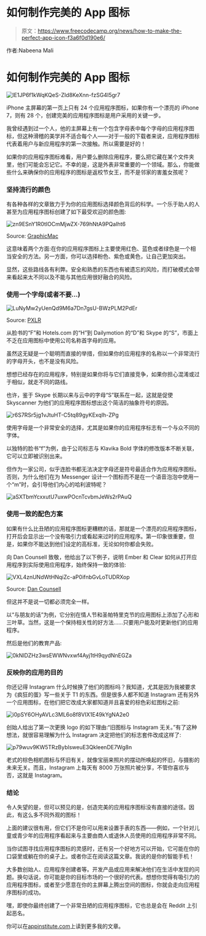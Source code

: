 # 如何制作完美的 App 图标

> 原文：<https://www.freecodecamp.org/news/how-to-make-the-perfect-app-icon-f3a6f0d190e6/>

作者:Nabeena Mali

# 如何制作完美的 App 图标

![lE1JP6f1kWqKQeS-ZId8KeXnn-fzSG4I5gr7](img/91b4f8706bb5b60aaec60346785a4a89.png)

iPhone 主屏幕的第一页上只有 24 个应用程序图标，如果你有一个漂亮的 iPhone 7，则有 28 个，创建完美的应用程序图标是用户采用的关键一步。

我曾经遇到过一个人，他的主屏幕上有一个包含字母表中每个字母的应用程序图标，但这种滑稽的美学并不适合每个人——对于一般的下载者来说，应用程序图标代表着用户与新应用程序的第一次接触。所以需要是好的！

如果你的应用程序图标难看，用户要么删除应用程序，要么把它藏在某个文件夹里，他们可能会忘记它。不幸的是，这是外表非常重要的一个领域。那么，你能做些什么来确保你的应用程序的图标是返校节女王，而不是邻家的害羞女孩呢？

### 坚持流行的颜色

有各种各样的文章致力于为你的应用图标选择颜色背后的科学。一个乐于助人的人甚至为应用程序图标创建了如下最受欢迎的颜色图:

![zn9ESnY1R0tIOCmMjwZX-769hNtA9PQaIht6](img/a4bd6b62fc787b8013857147f7579a68.png)

Source: [GraphicMac](http://www.thegraphicmac.com/red-green-blue-the-colors-of-app-icons)

这意味着两个方面:在你的应用程序图标上主要使用红色、蓝色或者绿色是一个相当安全的方法。另一方面，你可以选择粉色、紫色或黄色，让自己更加突出。

显然，这些路线各有利弊。安全和熟悉的东西也有被遗忘的风险，而打破模式会带来看起来太不同以及不能与其他应用很好融合的风险。

### 使用一个字母(或者不要…)

![LuNyMw2yUenQd9M6a7Dn7gsU-BWzPLM2PdEr](img/7f5853abc476d930b1c8903efad9048f.png)

Source: [PXLR](http://pxlr.com/blog/2012/03/16/logo-showdown-part-1-path-pinterest-post-and-phillies-letter-p-and-branding)

从脸书的“F”和 Hotels.com 的“H”到 Dailymotion 的“D”和 Skype 的“S”，市面上不乏在应用图标中使用公司名称首字母的应用。

虽然这无疑是一个聪明而直接的举措，但如果你的应用程序的名称以一个非常流行的字母开头，也不是没有风险。

想想已经存在的应用程序，特别是如果你将与它们直接竞争，如果你担心混淆或过于相似，就走不同的路线。

也许，鉴于 Skype 长期以来与云中的字母“S”联系在一起，这就是促使 Skyscanner 为他们的应用程序图标想出这个简洁的抽象符号的原因。

![r6S7RSr5jg1vJtuHT-C5tq89gyKExqIh-ZPg](img/b5d821d06cc8107e65a60fb7355a1cae.png)

使用字母是一个非常安全的选择，尤其是如果你的应用程序标志有一个与众不同的字体。

以独特的脸书“f”为例，由于公司标志与 Klavika Bold 字体的修改版本不断关联，它可以立即被识别出来。

但作为一家公司，似乎连脸书都无法决定字母还是符号最适合作为应用程序图标。否则，为什么他们在为 Messenger 设计一个图标而不是在一个语音泡泡中使用一个“m”时，会引导他们内心的哈利波特呢？

![aSXTbmYcxxutU7uxwPOcnTcvbmJeWs2rPAuQ](img/44373251e7f778165dd5fe45f0c1a408.png)

### 使用一致的配色方案

如果有什么比丑陋的应用程序图标更糟糕的话，那就是一个漂亮的应用程序图标，打开后会显示出一个没有吸引力或看起来过时的应用程序。第一印象很重要，但是，如果你不能达到他们设定的高标准，无论如何你都会失败。

向 Dan Counsell 致敬，他给出了以下例子，说明 Ember 和 Clear 如何从打开应用程序到实际使用应用程序，始终保持一致的体验:

![VXL4znUNdWtHNqiZc-aP0ifnbGvLoTUDRXop](img/0f5239f7abdf62cf1abda7c9ed2c44f8.png)

Source: [Dan Counsell](https://www.dancounsell.com/why-you-need-a-great-app-icon/)

但这并不是说一切都必须完全一样。

以“与朋友的话”为例，它分别在情人节和圣帕特里克节的应用图标上添加了心形和三叶草。当然，这是一个保持相关性的好方法……只要用户能及时更新他们的应用程序。

然后是他们的教育产品:

![0kNlDZHz3wsEWWNvxwf4Ayj1tH9qydNnEGZa](img/51de37b060463887fb3edf3ec7febe76.png)

### 反映你的应用的目的

你还记得 Instagram 什么时候换了他们的图标吗？我知道，尤其是因为我被要求为《疯狂的蛋》写一些关于 T1 的东西。但是很多人都不知道 Instagram 还有另外一个应用图标，在他们把它改成大家都知道并且喜爱的棕色彩虹图标之前:

![i0pSY6OHyAVLc3ML6o8f8VIX1E49kYgNA2e0](img/132869db99eb07236a81cd3d746c7ab7.png)

创始人给出了第一次更换 logo 的如下理由:“旧图标与 Instagram 无关。”有了这种想法，就很容易理解为什么 Instagram 决定把他们的标志套件改成这样了:

![p79wuv9KW5TRzByblsweuE3QkleenDE7Wg8n](img/21c8ad92070de12318b821dac06810e9.png)

老式的棕色相机图标与怀旧有关，就像宝丽来照片的摆动所唤起的怀旧，与摄影的未来无关。而且，Instagram 上每天有 8000 万张照片被分享，不管你喜欢与否，这就是 Instagram。

### 结论

令人失望的是，但可以预见的是，创造完美的应用程序图标没有直接的途径。因此，有这么多不同外观的图标！

上面的建议很有用，但它们不是你可以用来设置手表的东西——例如，一个针对儿童或青少年的应用程序看起来与主要由商人或退休人员使用的应用程序非常不同。

当你试图寻找应用程序图标的灵感时，还有另一个好地方可以开始，它可能在你的口袋里或躺在你的桌子上。或者你正在阅读这篇文章。我说的是你的智能手机！

大多数创始人、应用程序创建者等。开发产品或应用来解决他们在生活中发现的问题。换句话说，你可能是你的目标市场的一个很好的代表。想想你觉得有吸引力的应用程序图标，或者至少愿意在你的主屏幕上腾出空间的图标，你就会走向应用程序图标的成功。

嘿，即使你最终创建了一个非常丑陋的应用程序图标，它也总是会在 Reddit 上引起恶名。

你可以在[appinstitute.com](https://appinstitute.com/app-icons/)上读到更多我的文章。